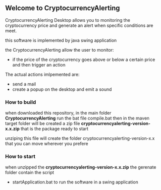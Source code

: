 

## Welcome to CryptocurrencyAlerting

CryptocurrencyAlerting Desktop allows you to monitoring the cryptocurrency price and generate an alert when specific conditions are meet.

this software is implemented by java swing application
  
the CryptocurrencyAlerting allow the user to monitor:
 - if the price of the cryptocurrency goes above or below a certain price and then trigger an action
 
 The actual actions imlpemented are:
 - send a mail
 - create a popup on the desktop and emit a sound

### How to build

when downloaded this repository, in the main folder  **CryptocurrencyAlerting** run the bat file compile.bat
then in the maven target folder will be created a zip file  **cryptocurrencyalerting-version-x.x.zip**
that is the package ready to start

unziping this file will create the folder cryptocurrencyalerting-version-x.x that you can move wherever you prefere

### How to start

when unzipped the **cryptocurrencyalerting-version-x.x.zip** the gerenate folder contain the script
 - startApplication.bat to run the software in a swing application
 
 
 
 
 

